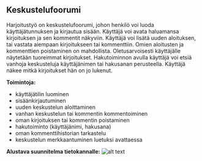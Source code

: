## Keskustelufoorumi
Harjoitustyö on keskustelufoorumi, johon henkilö voi luoda käyttäjätunnuksen ja kirjautua sisään. Käyttäjä voi avata haluamansa kirjoituksen ja sen kommentit näkyviin. Käyttäjä voi lisätä uuden aloituksen, tai vastata aiempaan kirjoitukseen tai kommenttiin. Omien aloitusten ja kommenttien poistaminen on mahdollista.  Oletusarvoisesti käyttäjälle näytetään tuoreimmat kirjoitukset. Hakutoiminnon avulla käyttäjä voi etsiä vanhoja keskusteluja käyttäjänimen tai hakusanan perusteella. Käyttäjä näkee mitkä kirjoitukset hän on jo lukenut. 

__Toimintoja:__
*  käyttäjätilin luominen
*  sisäänkirjautuminen
*  uuden keskustelun aloittaminen
*  vanhan keskustelun tai kommentin kommentoiminen
*  oman kirjoituksen tai kommentin poistaminen
*  hakutoiminto (käyttäjänimi, hakusana)
*  oman kommenttihistorian tarkastelu
*  keskustelun merkkaantuminen luetuksi avattaessa

__Alustava suunnitelma tietokannalle:__
![alt text](https://github.com/riiraty/tietokantasovellus/blob/master/documentation/pics/forum_database_schema.png "Database tables")